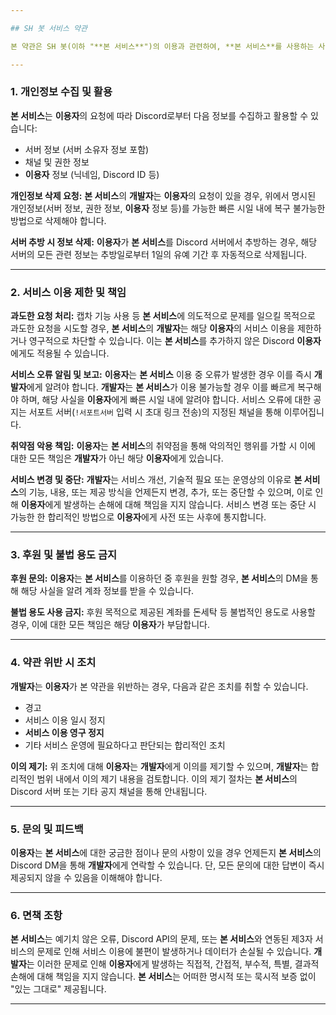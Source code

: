 ```yaml
---

## SH 봇 서비스 약관

본 약관은 SH 봇(이하 "**본 서비스**")의 이용과 관련하여, **본 서비스**를 사용하는 사람(이하 "**이용자**")과 **본 서비스**의 개발자(이하 "**개발자**") 간의 권리, 의무 및 책임 사항을 규정함을 목적으로 합니다. **본 서비스**가 제공하는 기능을 이용하는 것은 본 약관에 명시된 모든 조항을 읽고 이해했으며 이에 동의함을 의미합니다. 본 약관은 대한민국 법률에 따라 해석 및 적용되며, 본 서비스와 관련하여 발생하는 분쟁에 대한 관할 법원은 개발자의 주소지 또는 본사 소재지를 관할하는 법원으로 합니다.

---
```


### 1. 개인정보 수집 및 활용

**본 서비스**는 **이용자**의 요청에 따라 Discord로부터 다음 정보를 수집하고 활용할 수 있습니다:
* 서버 정보 (서버 소유자 정보 포함)
* 채널 및 권한 정보
* **이용자** 정보 (닉네임, Discord ID 등)

**개인정보 삭제 요청:** **본 서비스**의 **개발자**는 **이용자**의 요청이 있을 경우, 위에서 명시된 개인정보(서버 정보, 권한 정보, **이용자** 정보 등)를 가능한 빠른 시일 내에 복구 불가능한 방법으로 삭제해야 합니다.

**서버 추방 시 정보 삭제:** **이용자**가 **본 서비스**를 Discord 서버에서 추방하는 경우, 해당 서버의 모든 관련 정보는 추방일로부터 1일의 유예 기간 후 자동적으로 삭제됩니다.

---

### 2. 서비스 이용 제한 및 책임

**과도한 요청 처리:** 캡차 기능 사용 등 **본 서비스**에 의도적으로 문제를 일으킬 목적으로 과도한 요청을 시도할 경우, **본 서비스**의 **개발자**는 해당 **이용자**의 서비스 이용을 제한하거나 영구적으로 차단할 수 있습니다. 이는 **본 서비스**를 추가하지 않은 Discord **이용자**에게도 적용될 수 있습니다.

**서비스 오류 알림 및 보고:** **이용자**는 **본 서비스** 이용 중 오류가 발생한 경우 이를 즉시 **개발자**에게 알려야 합니다. **개발자**는 **본 서비스**가 이용 불가능할 경우 이를 빠르게 복구해야 하며, 해당 사실을 **이용자**에게 빠른 시일 내에 알려야 합니다. 서비스 오류에 대한 공지는 서포트 서버(`!서포트서버` 입력 시 초대 링크 전송)의 지정된 채널을 통해 이루어집니다.

**취약점 악용 책임:** **이용자**는 **본 서비스**의 취약점을 통해 악의적인 행위를 가할 시 이에 대한 모든 책임은 **개발자**가 아닌 해당 **이용자**에게 있습니다.

**서비스 변경 및 중단:** **개발자**는 서비스 개선, 기술적 필요 또는 운영상의 이유로 **본 서비스**의 기능, 내용, 또는 제공 방식을 언제든지 변경, 추가, 또는 중단할 수 있으며, 이로 인해 **이용자**에게 발생하는 손해에 대해 책임을 지지 않습니다. 서비스 변경 또는 중단 시 가능한 한 합리적인 방법으로 **이용자**에게 사전 또는 사후에 통지합니다.

---

### 3. 후원 및 불법 용도 금지

**후원 문의:** **이용자**는 **본 서비스**를 이용하던 중 후원을 원할 경우, **본 서비스**의 DM을 통해 해당 사실을 알려 계좌 정보를 받을 수 있습니다.

**불법 용도 사용 금지:** 후원 목적으로 제공된 계좌를 돈세탁 등 불법적인 용도로 사용할 경우, 이에 대한 모든 책임은 해당 **이용자**가 부담합니다.

---

### 4. 약관 위반 시 조치

**개발자**는 **이용자**가 본 약관을 위반하는 경우, 다음과 같은 조치를 취할 수 있습니다.
* 경고
* 서비스 이용 일시 정지
* **서비스 이용 영구 정지**
* 기타 서비스 운영에 필요하다고 판단되는 합리적인 조치

**이의 제기:** 위 조치에 대해 **이용자**는 **개발자**에게 이의를 제기할 수 있으며, **개발자**는 합리적인 범위 내에서 이의 제기 내용을 검토합니다. 이의 제기 절차는 **본 서비스**의 Discord 서버 또는 기타 공지 채널을 통해 안내됩니다.

---

### 5. 문의 및 피드백

**이용자**는 **본 서비스**에 대한 궁금한 점이나 문의 사항이 있을 경우 언제든지 **본 서비스**의 Discord DM을 통해 **개발자**에게 연락할 수 있습니다. 단, 모든 문의에 대한 답변이 즉시 제공되지 않을 수 있음을 이해해야 합니다.

---

### 6. 면책 조항

**본 서비스**는 예기치 않은 오류, Discord API의 문제, 또는 **본 서비스**와 연동된 제3자 서비스의 문제로 인해 서비스 이용에 불편이 발생하거나 데이터가 손실될 수 있습니다. **개발자**는 이러한 문제로 인해 **이용자**에게 발생하는 직접적, 간접적, 부수적, 특별, 결과적 손해에 대해 책임을 지지 않습니다. **본 서비스**는 어떠한 명시적 또는 묵시적 보증 없이 "있는 그대로" 제공됩니다.

---
